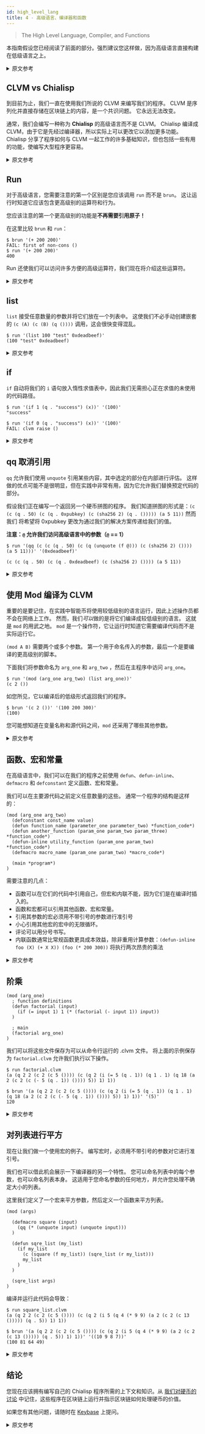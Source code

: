 ```yaml
---
id: high_level_lang
title: 4 - 高级语言、编译器和函数
---
```


> The High Level Language, Compiler, and Functions

本指南假设您已经阅读了前面的部分。强烈建议您这样做，因为高级语言直接构建在低级语言之上。

<details>
<summary>原文参考</summary>

This guide assumes that you have already read the previous parts.
It is highly recommended that you do so as the higher level language is built directly on top of the lower level language.

</details>

## CLVM vs Chialisp

到目前为止，我们一直在使用我们所说的 CLVM 来编写我们的程序。 CLVM 是序列化并直接存储在区块链上的内容，是一个共识问题。 它永远无法改变。

通常，我们会编写一种称为 **Chialisp** 的高级语言而不是 CLVM。 Chialisp 编译成 CLVM，由于它是先经过编译器，所以实际上可以更改它以添加更多功能。 Chialisp 分享了程序如何与 CLVM 一起工作的许多基础知识，但也包括一些有用的功能，使编写大型程序更容易。

<details>
<summary>原文参考</summary>

- ## CLVM vs Chialisp

Until now, we have been using what we call CLVM to write our programs.
CLVM is what is serialized and stored directly on the blockchain and is a matter of consensus. It can never be changed.

Normally, we will write a higher level language called **Chialisp** instead of CLVM.
Chialisp compiles into CLVM, and since it is going through the compiler first, it can actually be changed to add more features.
Chialisp shares a lot of the fundamentals of how programs work with CLVM, but also includes some helpful functionality to make writing large programs easier.

</details>

## Run

对于高级语言，您需要注意的第一个区别是您应该调用 `run` 而不是 `brun`。 这让运行时知道它应该包含更高级别的运算符和行为。

您应该注意的第一个更高级别的功能是**不再需要引用原子！**

在这里比较 `brun` 和 `run`：

```chialisp
$ brun '(+ 200 200)'
FAIL: first of non-cons ()
$ run '(+ 200 200)'
400
```

Run 还使我们可以访问许多方便的高级运算符，我们现在将介绍这些运算符。

<details>
<summary>原文参考</summary>

- ## Run

The first difference you need to be aware of for the higher level language is that you should call `run` instead of `brun`.
This lets the runtime know that it should be including higher level operators and behavior.

The first higher level feature you should be aware of is that **it is no longer necessary to quote atoms!**

Compare `brun` and `run` here:

```chialisp
$ brun '(+ 200 200)'
FAIL: first of non-cons ()
$ run '(+ 200 200)'
400
```

Run also gives us access to a number of convenient high level operators, which we will cover now.

</details>

## list

`list` 接受任意数量的参数并将它们放在一个列表中。 这使我们不必手动创建嵌套的 `(c (A) (c (B) (q ())))` 调用，这会很快变得混乱。


```chialisp
$ run '(list 100 "test" 0xdeadbeef)'
(100 "test" 0xdeadbeef)
```

<details>
<summary>原文参考</summary>

- ## list

`list` takes any number of parameters and returns them put inside a list.
This saves us from having to manually create nested `(c (A) (c (B) (q ())))` calls, which can get messy quickly.

```chialisp
$ run '(list 100 "test" 0xdeadbeef)'
(100 "test" 0xdeadbeef)
```

</details>

## if

`if` 自动将我们的 `i` 语句放入惰性求值表中，因此我们无需担心正在求值的未使用的代码路径。

```chialisp
$ run '(if 1 (q . "success") (x))' '(100)'
"success"

$ run '(if 0 (q . "success") (x))' '(100)'
FAIL: clvm raise ()
```

<details>
<summary>原文参考</summary>

- ## if

`if` automatically puts our `i` statement into the lazy evaluation form so we do not need to worry about the unused code path being evaluated.

```chialisp
$ run '(if 1 (q . "success") (x))' '(100)'
"success"

$ run '(if 0 (q . "success") (x))' '(100)'
FAIL: clvm raise ()
```

</details>

## qq 取消引用

`qq` 允许我们使用 `unquote` 引用某些内容，其中选定的部分在内部进行评估。 这样做的优点可能不是很明显，但在实践中非常有用，因为它允许我们替换预定代码的部分。

假设我们正在编写一个返回另一个硬币拼图的程序。 我们知道拼图的形式是：`(c (c (q . 50) (c (q . 0xpubkey) (c (sha256 2) (q . ())))) (a 5 11))` 然而我们 将希望将 0xpubkey 更改为通过我们的解决方案传递给我们的值。

**注意：`@` 允许我们访问高级语言中的参数（`@` == 1）**

```chialisp
$ run '(qq (c (c (q . 50) (c (q (unquote (f @))) (c (sha256 2) ()))) (a 5 11)))' '(0xdeadbeef)'

(c (c (q . 50) (c (q . 0xdeadbeef) (c (sha256 2) ()))) (a 5 11))
```

<details>
<summary>原文参考</summary>

- ## qq unquote

`qq` allows us to quote something with selected portions being evaluated inside by using `unquote`.
The advantages of this may not be immediately obvious but are extremely useful in practice as it allows us to substitute out sections of predetermined code.

Suppose we are writing a program that returns another coin's puzzle.
We know that a puzzle takes the form: `(c (c (q . 50) (c (q . 0xpubkey) (c (sha256 2) (q . ())))) (a 5 11))`
However we will want to change 0xpubkey to a value passed to us through our solution.

**Note: `@` allows us to access the arguments in the higher level language (`@` == 1)**

```chialisp
$ run '(qq (c (c (q . 50) (c (q (unquote (f @))) (c (sha256 2) ()))) (a 5 11)))' '(0xdeadbeef)'

(c (c (q . 50) (c (q . 0xdeadbeef) (c (sha256 2) ()))) (a 5 11))
```

</details>

## 使用 Mod 编译为 CLVM

重要的是要记住，在实践中智能币将使用较低级别的语言运行，因此上述操作员都不会在网络上工作。 然而，我们*可以*做的是将它们编译成较低级别的语言。 这就是 `mod` 的用武之地。 `mod` 是一个操作符，它让运行时知道它需要编译代码而不是实际运行它。

`(mod A B)` 需要两个或多个参数。 第一个用于命名传入的参数，最后一个是要编译的更高级别的脚本。

下面我们将参数命名为 `arg_one` 和 `arg_two` ，然后在主程序中访问 `arg_one`。

```chialisp
$ run '(mod (arg_one arg_two) (list arg_one))'
(c 2 ())
```

如您所见，它以编译后的低级形式返回我们的程序。

```chialisp
$ brun '(c 2 ())' '(100 200 300)'
(100)
```

您可能想知道在变量名称和源代码之间，`mod` 还采用了哪些其他参数。

<details>
<summary>原文参考</summary>

- ## Compiling to CLVM with Mod

It is important to remember that in practice smart coins will run using the lower level language, so none of the above operators will work on the network.
What we *can* do however is compile them down to the lower level language.
This is where `mod` comes in.
`mod` is an operator that lets the runtime know that it needs to be compiling the code rather than actually running it.

`(mod A B)` takes two or more parameters. The first is used to name parameters that are passed in, and the last is the higher level script which is to be compiled.

Below we name our arguments `arg_one` and `arg_two` and then access `arg_one` inside our main program

```chialisp
$ run '(mod (arg_one arg_two) (list arg_one))'
(c 2 ())
```

As you can see it returns our program in compiled lower level form.

```chialisp
$ brun '(c 2 ())' '(100 200 300)'
(100)
```

You may be wondering what other parameters `mod` takes, between variable names and source code.

</details>

## 函数、宏和常量

在高级语言中，我们可以在我们的程序之前使用 `defun`、`defun-inline`、`defmacro` 和 `defconstant` 定义函数、宏和常量。

我们可以在主要源代码之前定义任意数量的这些。 通常一个程序的结构是这样的：

```chialisp
(mod (arg_one arg_two)
  (defconstant const_name value)
  (defun function_name (parameter_one parameter_two) *function_code*)
  (defun another_function (param_one param_two param_three) *function_code*)
  (defun-inline utility_function (param_one param_two) *function_code*)
  (defmacro macro_name (param_one param_two) *macro_code*)

  (main *program*)
)
```

需要注意的几点：

- 函数可以在它们的代码中引用自己，但宏和内联不能，因为它们是在编译时插入的。
- 函数和宏都可以引用其他函数、宏和常量。
- 引用其参数的宏必须用不带引号的参数进行准引号
- 小心引用其他宏的宏中的无限循环。
- 评论可以用分号书写。
- 内联函数通常比常规函数更具成本效益，除非重用计算参数：`(defun-inline foo (X) (+ X X)) (foo (* 200 300))` 将执行两次昂贵的乘法

<details>
<summary>原文参考</summary>

- ## Functions, Macros and Constants

In the higher level language we can define functions, macros, and constants before our program by using `defun`, `defun-inline`, `defmacro` and `defconstant`.

We can define as many of these as we like before the main source code.
Usually a program will be structured like this:

```chialisp
(mod (arg_one arg_two)
  (defconstant const_name value)
  (defun function_name (parameter_one parameter_two) *function_code*)
  (defun another_function (param_one param_two param_three) *function_code*)
  (defun-inline utility_function (param_one param_two) *function_code*)
  (defmacro macro_name (param_one param_two) *macro_code*)

  (main *program*)
)
```

A few things to note:

- Functions can reference themselves in their code but macros and inlines cannot as they are inserted at compile time.
- Both functions and macros can reference other functions, macros and constants.
- Macros that refer to their parameters must be quasiquoted with the parameters unquoted
- Be careful of infinite loops in macros that reference other macros.
- Comments can be written with semicolons
- Inline functions are generally more cost effective than regular functions except when reusing calculated arguments: `(defun-inline foo (X) (+ X X)) (foo (* 200 300))` will perform the expensive multiplication twice

</details>

## 阶乘

```chialisp
(mod (arg_one)
  ; function definitions
  (defun factorial (input)
    (if (= input 1) 1 (* (factorial (- input 1)) input))
  )

  ; main
  (factorial arg_one)
)
```

我们可以将这些文件保存为可以从命令行运行的 .clvm 文件。 将上面的示例保存为 `factorial.clvm` 允许我们执行以下操作。

```chialisp
$ run factorial.clvm
(a (q 2 2 (c 2 (c 5 ()))) (c (q 2 (i (= 5 (q . 1)) (q 1 . 1) (q 18 (a 2 (c 2 (c (- 5 (q . 1)) ()))) 5)) 1) 1))

$ brun '(a (q 2 2 (c 2 (c 5 ()))) (c (q 2 (i (= 5 (q . 1)) (q 1 . 1) (q 18 (a 2 (c 2 (c (- 5 (q . 1)) ()))) 5)) 1) 1))' '(5)'
120
```

<details>
<summary>原文参考</summary>

- ## Factorial

```chialisp
(mod (arg_one)
  ; function definitions
  (defun factorial (input)
    (if (= input 1) 1 (* (factorial (- input 1)) input))
  )

  ; main
  (factorial arg_one)
)
```

We can save these files to .clvm files which can be run from the command line.
Saving the above example as `factorial.clvm` allows us to do the following.

```chialisp
$ run factorial.clvm
(a (q 2 2 (c 2 (c 5 ()))) (c (q 2 (i (= 5 (q . 1)) (q 1 . 1) (q 18 (a 2 (c 2 (c (- 5 (q . 1)) ()))) 5)) 1) 1))

$ brun '(a (q 2 2 (c 2 (c 5 ()))) (c (q 2 (i (= 5 (q . 1)) (q 1 . 1) (q 18 (a 2 (c 2 (c (- 5 (q . 1)) ()))) 5)) 1) 1))' '(5)'
120
```

</details>

## 对列表进行平方

现在让我们做一个使用宏的例子。 编写宏时，必须用不带引号的参数对它进行准引号。

我们也可以借此机会展示一下编译器的另一个特性。 您可以命名列表中的每个参数，也可以命名列表本身。 这适用于您命名参数的任何地方，并允许您处理不确定大小的列表。

这里我们定义了一个宏来平方参数，然后定义一个函数来平方列表。

```chialisp
(mod (args)

  (defmacro square (input)
    (qq (* (unquote input) (unquote input)))
  )

  (defun sqre_list (my_list)
    (if my_list
      (c (square (f my_list)) (sqre_list (r my_list)))
      my_list
    )
  )

  (sqre_list args)
)
```

编译并运行此代码会导致：

```chialisp
$ run square_list.clvm
(a (q 2 2 (c 2 (c 5 ()))) (c (q 2 (i 5 (q 4 (* 9 9) (a 2 (c 2 (c 13 ())))) (q . 5)) 1) 1))

$ brun '(a (q 2 2 (c 2 (c 5 ()))) (c (q 2 (i 5 (q 4 (* 9 9) (a 2 (c 2 (c 13 ())))) (q . 5)) 1) 1))' '((10 9 8 7))'
(100 81 64 49)
```

<details>
<summary>原文参考</summary>

- ## Squaring a List

Now lets do an example which uses macros as well.
When writing a macro it must be quasiquoted with the parameters being unquoted.

We can also take this time to show another feature of the compiler.
You can name each parameter in a list or you can name the list itself.
This works at any place where you name parameters, and allows you to handle lists where you aren't sure of the size.

Here we define a macro to square a parameter and then a function to square a list.

```chialisp
(mod (args)

  (defmacro square (input)
    (qq (* (unquote input) (unquote input)))
  )

  (defun sqre_list (my_list)
    (if my_list
      (c (square (f my_list)) (sqre_list (r my_list)))
      my_list
    )
  )

  (sqre_list args)
)
```

Compiling and running this code results in this:

```chialisp
$ run square_list.clvm
(a (q 2 2 (c 2 (c 5 ()))) (c (q 2 (i 5 (q 4 (* 9 9) (a 2 (c 2 (c 13 ())))) (q . 5)) 1) 1))

$ brun '(a (q 2 2 (c 2 (c 5 ()))) (c (q 2 (i 5 (q 4 (* 9 9) (a 2 (c 2 (c 13 ())))) (q . 5)) 1) 1))' '((10 9 8 7))'
(100 81 64 49)
```

</details>

## 结论

您现在应该拥有编写自己的 Chialisp 程序所需的上下文和知识。从 [我们对硬币的讨论](/docs/coins_spends_and_wallets/) 中记住，这些程序在区块链上运行并指示区块链如何处理硬币的价值。

如果您有其他问题，请随时在 [Keybase](https://keybase.io/team/chia_network.public) 上提问。

<details>
<summary>原文参考</summary>

- ## Conclusion

You should now have the context and knowledge needed to write your own Chialisp programs.
Remember from [our discussion of coins](/docs/coins_spends_and_wallets/) that these programs run on the blockchain and instruct the blockchain what to do with the coin's value.

If you have further questions feel free to ask on [Keybase](https://keybase.io/team/chia_network.public).

</details>

